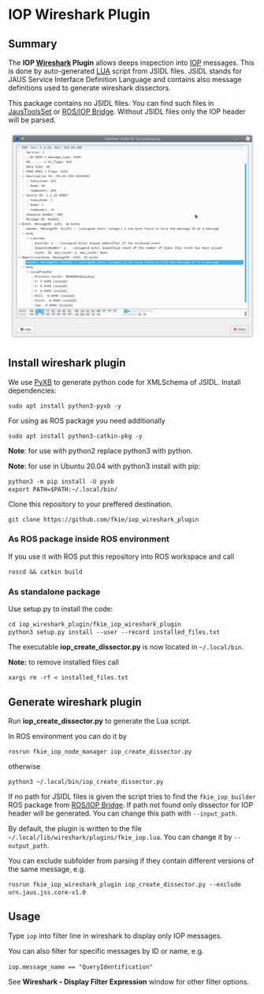 # IOP Wireshark Plugin

## Summary

The **IOP [Wireshark][wireshark] Plugin** allows deeps inspection into [IOP][iop] messages. This is done by auto-generated [LUA][lua] script from JSIDL files. JSIDL stands for JAUS Service Interface Definition Language and contains also message definitions used to generate wireshark dissectors.

This package contains no JSIDL files. You can find such files in [JausToolsSet][jts] or [ROS/IOP Bridge][ros_iop_bridge]. Without JSIDL files only the IOP header will be parsed.

![Example Image](iop_packet_example.png)

## Install wireshark plugin

We use [PyXB][pyxb] to generate python code for XMLSchema of JSIDL. Install dependencies:
```console
sudo apt install python3-pyxb -y
```

For using as ROS package you need additionally
```console
sudo apt install python3-catkin-pkg -y
```
**Note**: for use with python2 replace python3 with python.

**Note**: for use in Ubuntu 20.04 with python3 install with pip:
```
python3 -m pip install -U pyxb
export PATH=$PATH:~/.local/bin/
```

Clone this repository to your preffered destination.

```console
git clone https://github.com/fkie/iop_wireshark_plugin
```

### As ROS package inside ROS environment

If you use it with ROS put this repository into ROS workspace and call  

  ```console
  roscd && catkin build
  ```

### As standalone package

Use setup.py to install the code:

  ```console
  cd iop_wireshark_plugin/fkie_iop_wireshark_plugin
  python3 setup.py install --user --record installed_files.txt
  ```

  The executable **iop_create_dissector.py** is now located in `~/.local/bin`.

  **Note:** to remove installed files call

  ```console
  xargs rm -rf < installed_files.txt
  ```

## Generate wireshark plugin

Run **iop_create_dissector.py** to generate the Lua script.

In ROS environment you can do it by

```console
rosrun fkie_iop_node_manager iop_create_dissector.py
```

otherwise

```console
python3 ~/.local/bin/iop_create_dissector.py
```

If no path for JSIDL files is given the script tries to find the `fkie_iop_builder` ROS package from [ROS/IOP Bridge][ros_iop_bridge]. If path not found only dissector for IOP header will be generated. You can change this path with `--input_path`.

By default, the plugin is written to the file `~/.local/lib/wireshark/plugins/fkie_iop.lua`. You can change it by `--output_path`.

You can exclude subfolder from parsing if they contain different versions of the same message, e.g.

```console
rosrun fkie_iop_wireshark_plugin iop_create_dissector.py --exclude urn.jaus.jss.core-v1.0
```

## Usage

Type `iop` into filter line in wireshark to display only IOP messages.

You can also filter for specific messages by ID or name, e.g.

`iop.message_name == "QueryIdentification"`

See **Wireshark - Display Filter Expression** window for other filter options.


[wireshark]: https://www.wireshark.org
[iop]: https://en.wikipedia.org/wiki/UGV_Interoperability_Profile
[lua]: https://www.lua.org
[jts]: https://github.com/jaustoolset/jaustoolset
[ros_iop_bridge]: https://github.com/fkie/iop_core
[pyxb]: https://pypi.org/project/PyXB
